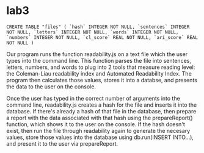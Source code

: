 # lab3

```
CREATE TABLE "files" ( `hash` INTEGER NOT NULL, `sentences` INTEGER NOT NULL, `letters` INTEGER NOT NULL, `words` INTEGER NOT NULL, `numbers` INTEGER NOT NULL, `cl_score` REAL NOT NULL, `ari_score` REAL NOT NULL )
```
Our program runs the function readability.js on a text file which the user types into the command line. This function parses the file into sentences, letters, numbers, and words to plug into 2 tools that measure reading level: the Coleman-Liau readability index and Automated Readability Index. The program then calculates those values, stores it into a databse, and presents the data to the user on the console. 

Once the user has typed in the correct number of arguments into the command line, readability.js creates a hash for the file and inserts it into the database. If there's already a hash of that file in the database, then prepare a report with the data associated with that hash using the prepareReport() function, which shows it to the user on the console. If the hash doesn't exist, then run the file through readability again to generate the necesary values, store those values into the database using db.run(INSERT INTO...), and present it to the user via prepareReport. 
